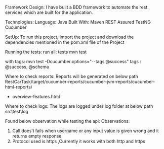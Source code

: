 Framework Design:
I have built a BDD framework to automate the rest services which are built for the application.

Technologies:
Language: Java
Built With: Maven
REST Assured
TestNG
Cucumber

SetUp:
To run this project, import the project and download the dependencies mentioned in the pom.xml file of the Project

Running the tests:
run all: tests
        mvn test

with tags:
        mvn test -Dcucumber.options="--tags @success"
tags : @success, @schema


Where to check reports:
Reports will be generated on below path 
RestCarTask/target/cucumber-reports/cucumber-jvm-reports/cucumber-html-reports/
* overview-features.html

Where to check logs:
The logs are logged under log folder at below path
src\test\log

Found below observation while testing the api:
Observations:
1. Call does’t fails when username or any input value is given wrong and it returns empty response
2. Protocol used is https ,Currently it works with both http and https 
